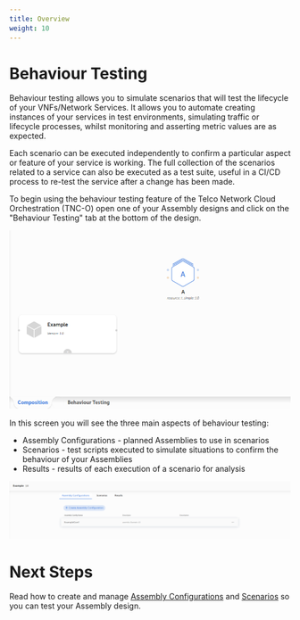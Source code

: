 ```yaml
---
title: Overview
weight: 10
---
```


# Behaviour Testing

Behaviour testing allows you to simulate scenarios that will test the lifecycle of your VNFs/Network Services. It allows you to automate creating instances of your services in test environments, simulating traffic or lifecycle processes, whilst monitoring and asserting metric values are as expected. 

Each scenario can be executed independently to confirm a particular aspect or feature of your service is working. The full collection of the scenarios related to a service can also be executed as a test suite, useful in a CI/CD process to re-test the service after a change has been made. 

To begin using the behaviour testing feature of the Telco Network Cloud Orchestration (TNC-O) open one of your Assembly designs and click on the "Behaviour Testing" tab at the bottom of the design.

![Design Tabs](/images/user-guides/behaviour-testing/design-tabs.png "Design Tabs")

In this screen you will see the three main aspects of behaviour testing:

- Assembly Configurations - planned Assemblies to use in scenarios
- Scenarios - test scripts executed to simulate situations to confirm the behaviour of your Assemblies
- Results - results of each execution of a scenario for analysis

![Behaviour Testing Screen](/images/user-guides/behaviour-testing/behaviour-testing-screen.png "Behaviour Testing Screen")

# Next Steps

Read how to create and manage [Assembly Configurations](/user-guides/behaviour-testing/assembly-configurations) and [Scenarios](/user-guides/behaviour-testing/scenarios) so you can test your Assembly design.